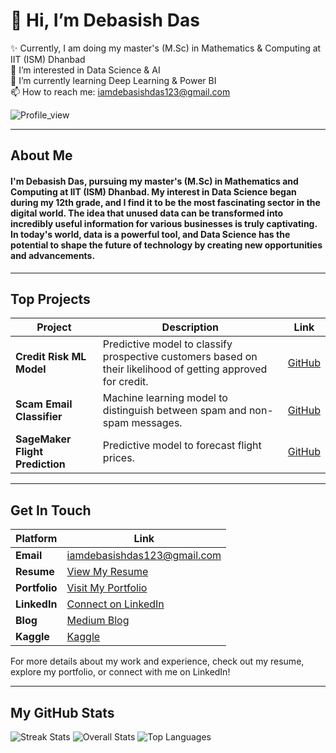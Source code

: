 # 👋 Hi, I’m Debasish Das

✨ Currently, I am doing my master's (M.Sc) in Mathematics & Computing at IIT (ISM) Dhanbad  
👀 I’m interested in Data Science & AI  
🌱 I’m currently learning Deep Learning & Power BI  
📫 How to reach me: [iamdebasishdas123@gmail.com](mailto:iamdebasishdas123@gmail.com)

![Profile_view](https://komarev.com/ghpvc/?username=iamdebasishdas123&label=PROFILE+VIEWS)

---

## About Me

#### I'm Debasish Das, pursuing my master's (M.Sc) in Mathematics and Computing at **IIT (ISM) Dhanbad**. My interest in Data Science began during my 12th grade, and I find it to be the most fascinating sector in the digital world. The idea that unused data can be transformed into incredibly useful information for various businesses is truly captivating. In today's world, data is a powerful tool, and Data Science has the potential to shape the future of technology by creating new opportunities and advancements.

---

## Top Projects

| Project                        | Description                                                                                     | Link                                                                                           |
|--------------------------------|-------------------------------------------------------------------------------------------------|------------------------------------------------------------------------------------------------|
| **Credit Risk ML Model**       | Predictive model to classify prospective customers based on their likelihood of getting approved for credit. | [GitHub](https://github.com/iamdebasishdas123/Credit_Risk_Machine_Learning_Model.git)            |
| **Scam Email Classifier**      | Machine learning model to distinguish between spam and non-spam messages.                     | [GitHub](https://github.com/iamdebasishdas123/Scam_Email_Cassifier.git)                          |
| **SageMaker Flight Prediction**| Predictive model to forecast flight prices.                                                    | [GitHub](https://github.com/iamdebasishdas123/SageMaker_Flight_Prediction.git)                   |

---

## Get In Touch

| Platform      | Link                                                                              |
|---------------|-----------------------------------------------------------------------------------|
| **Email**     | [iamdebasishdas123@gmail.com](mailto:iamdebasishdas123@gmail.com)                 |
| **Resume**    | [View My Resume](https://drive.google.com/file/d/1MZNm1G2daJG4IVkKA8f8iShvHthd2Ub2/view?usp=sharing) |
| **Portfolio** | [Visit My Portfolio](https://sites.google.com/view/iamdebasish123/home)           |
| **LinkedIn**  | [Connect on LinkedIn](https://www.linkedin.com/in/debasish-das-543513285/)        |
| **Blog**      | [Medium Blog](https://medium.com/@iamdebasishdas123)                              |
| **Kaggle**    | [Kaggle](https://www.kaggle.com/iamdebasishdas)                                   |

For more details about my work and experience, check out my resume, explore my portfolio, or connect with me on LinkedIn!

---

## My GitHub Stats

![Streak Stats](https://github-readme-streak-stats.herokuapp.com/?user=iamdebasishdas123)
![Overall Stats](https://github-readme-stats.vercel.app/api?username=iamdebasishdas123)
![Top Languages](https://github-readme-stats.vercel.app/api/top-langs/?username=iamdebasishdas123)
